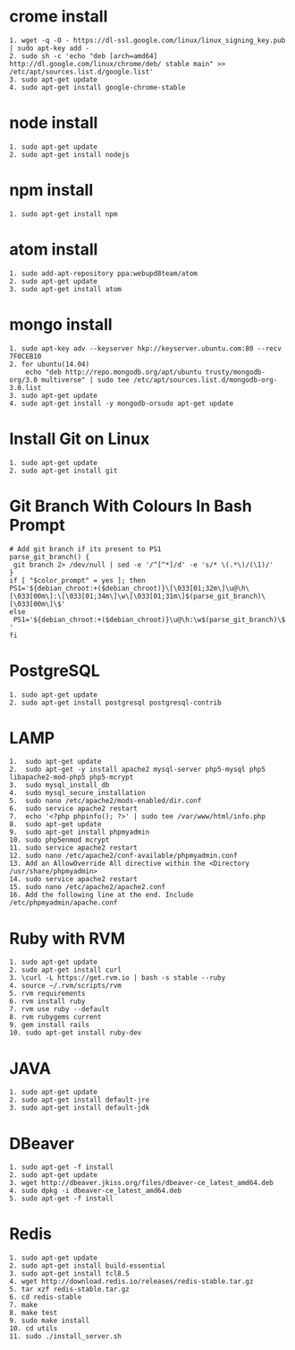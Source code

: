 # crome install
	1. wget -q -O - https://dl-ssl.google.com/linux/linux_signing_key.pub | sudo apt-key add - 
	2. sudo sh -c 'echo "deb [arch=amd64] http://dl.google.com/linux/chrome/deb/ stable main" >> /etc/apt/sources.list.d/google.list'
	3. sudo apt-get update 
	4. sudo apt-get install google-chrome-stable
# node install
	1. sudo apt-get update
	2. sudo apt-get install nodejs
# npm install
	1. sudo apt-get install npm
# atom install
	1. sudo add-apt-repository ppa:webupd8team/atom
	2. sudo apt-get update
	3. sudo apt-get install atom
# mongo install
	1. sudo apt-key adv --keyserver hkp://keyserver.ubuntu.com:80 --recv 7F0CEB10 
	2. for ubuntu(14.04)
    	echo "deb http://repo.mongodb.org/apt/ubuntu trusty/mongodb-org/3.0 multiverse" | sudo tee /etc/apt/sources.list.d/mongodb-org-3.0.list
	3. sudo apt-get update    
	4. sudo apt-get install -y mongodb-orsudo apt-get update

# Install Git on Linux
	1. sudo apt-get update
	2. sudo apt-get install git
# Git Branch With Colours In Bash Prompt
	# Add git branch if its present to PS1
	parse_git_branch() {
	 git branch 2> /dev/null | sed -e '/^[^*]/d' -e 's/* \(.*\)/(\1)/'
	}
	if [ "$color_prompt" = yes ]; then
	PS1='${debian_chroot:+($debian_chroot)}\[\033[01;32m\]\u@\h\[\033[00m\]:\[\033[01;34m\]\w\[\033[01;31m\]$(parse_git_branch)\[\033[00m\]\$'
	else
	 PS1='${debian_chroot:+($debian_chroot)}\u@\h:\w$(parse_git_branch)\$ '
	fi
# PostgreSQL
	1. sudo apt-get update
	2. sudo apt-get install postgresql postgresql-contrib
# LAMP
	1.  sudo apt-get update
	2.  sudo apt-get -y install apache2 mysql-server php5-mysql php5 libapache2-mod-php5 php5-mcrypt
	3.  sudo mysql_install_db
	4.  sudo mysql_secure_installation
	5.  sudo nano /etc/apache2/mods-enabled/dir.conf
	6.  sudo service apache2 restart
	7.  echo '<?php phpinfo(); ?>' | sudo tee /var/www/html/info.php
	8.  sudo apt-get update
	9.  sudo apt-get install phpmyadmin
	10. sudo php5enmod mcrypt
	11. sudo service apache2 restart
	12. sudo nano /etc/apache2/conf-available/phpmyadmin.conf
	13. Add an AllowOverride All directive within the <Directory /usr/share/phpmyadmin>
	14. sudo service apache2 restart
	15. sudo nano /etc/apache2/apache2.conf
	16. Add the following line at the end. Include /etc/phpmyadmin/apache.conf
# Ruby with RVM
	1. sudo apt-get update
	2. sudo apt-get install curl
	3. \curl -L https://get.rvm.io | bash -s stable --ruby
	4. source ~/.rvm/scripts/rvm
	5. rvm requirements
	6. rvm install ruby
	7. rvm use ruby --default
	8. rvm rubygems current
	9. gem install rails
	10. sudo apt-get install ruby-dev
# JAVA
	1. sudo apt-get update
	2. sudo apt-get install default-jre
	3. sudo apt-get install default-jdk
# DBeaver
	1. sudo apt-get -f install
	2. sudo apt-get update
	3. wget http://dbeaver.jkiss.org/files/dbeaver-ce_latest_amd64.deb
	4. sudo dpkg -i dbeaver-ce_latest_amd64.deb
	5. sudo apt-get -f install
# Redis
	1. sudo apt-get update
	2. sudo apt-get install build-essential
	3. sudo apt-get install tcl8.5
	4. wget http://download.redis.io/releases/redis-stable.tar.gz
	5. tar xzf redis-stable.tar.gz
	6. cd redis-stable
	7. make
	8. make test
	9. sudo make install
	10. cd utils
	11. sudo ./install_server.sh
